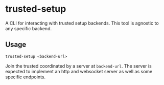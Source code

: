 # trusted-setup

A CLI for interacting with trusted setup backends. This tool is agnostic to any specific backend.

## Usage

`trusted-setup <backend-url>`

Join the trusted coordinated by a server at `backend-url`. The server is expected to implement an http and websocket server as well as some specific endpoints.
